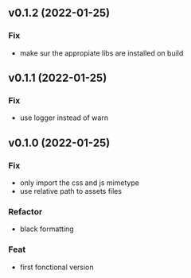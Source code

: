 ## v0.1.2 (2022-01-25)

### Fix

- make sur the appropiate libs are installed on build

## v0.1.1 (2022-01-25)

### Fix

- use logger instead of warn

## v0.1.0 (2022-01-25)

### Fix

- only import the css and js mimetype
- use relative path to assets files

### Refactor

- black formatting

### Feat

- first fonctional version

